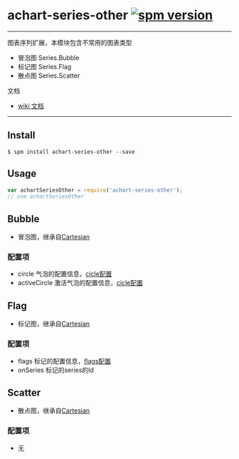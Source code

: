 # achart-series-other [![spm version](http://spmjs.io/badge/achart-series-other)](http://spmjs.io/package/achart-series-other)

---

图表序列扩展，本模块包含不常用的图表类型

  * 冒泡图 Series.Bubble
  * 标记图 Series.Flag
  * 散点图 Series.Scatter

文档

  * [wiki 文档](wiki/)

---


## Install

```
$ spm install achart-series-other --save
```

## Usage

```js
var achartSeriesOther = require('achart-series-other');
// use achartSeriesOther
```


## Bubble

  * 冒泡图，继承自[Cartesian](http://spmjs.io/docs/achart-series/#cartesian)

### 配置项

  * circle 气泡的配置信息，[cicle配置](http://spmjs.io/docs/achart-canvas/#shape-基类)
  * activeCircle 激活气泡的配置信息，[cicle配置](http://spmjs.io/docs/achart-canvas/#shape-基类)

## Flag

  * 标记图，继承自[Cartesian](http://spmjs.io/docs/achart-series/#cartesian)

### 配置项

  * flags 标记的配置信息，[flags配置](http://spmjs.io/docs/achart-flags/#flags)
  * onSeries 标记的series的Id

## Scatter

  * 散点图，继承自[Cartesian](http://spmjs.io/docs/achart-series/#cartesian)

### 配置项

  * 无


